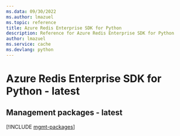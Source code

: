 ```yaml
---
ms.data: 09/30/2022
ms.author: lmazuel
ms.topic: reference
title: Azure Redis Enterprise SDK for Python
description: Reference for Azure Redis Enterprise SDK for Python
author: lmazuel
ms.service: cache
ms.devlang: python
---
```

# Azure Redis Enterprise SDK for Python - latest

## Management packages - latest
[!INCLUDE [mgmt-packages](redis-enterprise-mgmt-index.md)]